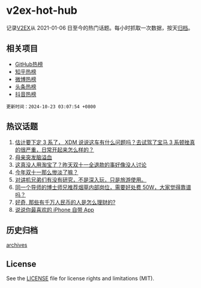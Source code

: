 # v2ex-hot-hub

 记录[V2EX](https://www.v2ex.com/)从 2021-01-06 日至今的热门话题。每小时抓取一次数据，按天[归档](archives)。
 
 ## 相关项目

- [GitHub热榜](https://github.com/snaildev/github-hot-hub)
- [知乎热榜](https://github.com/snaildev/zhihu-hot-hub)
- [微博热榜](https://github.com/snaildev/weibo-hot-hub)
- [头条热榜](https://github.com/snaildev/toutiao-hot-hub)
- [抖音热榜](https://github.com/snaildev/douyin-hot-hub)


 `更新时间：2024-10-23 03:07:54 +0800`

## 热议话题

1. [估计要下定 3 系了， XDM 说说这车有什么问题吗？去试驾了宝马 3 系顿挫真的很严重，日常开起来怎么样的？](https://www.v2ex.com/t/1082415)
1. [母亲突发脑溢血](https://www.v2ex.com/t/1082543)
1. [这真没人用淘宝了？昨天双十一全退款的事好像没人讨论](https://www.v2ex.com/t/1082388)
1. [今年双十一那么惨淡了嘛？](https://www.v2ex.com/t/1082464)
1. [对讲机兄弟们有没有研究，不是深入玩，只是旅游使用。](https://www.v2ex.com/t/1082394)
1. [同一个导师的博士师兄推荐烟草内部岗位，需要好处费 50W，大家觉得靠谱吗？](https://www.v2ex.com/t/1082552)
1. [好奇, 那些有千万人民币的人是怎么理财的?](https://www.v2ex.com/t/1082440)
1. [说说你最喜欢的 iPhone 自带 App](https://www.v2ex.com/t/1082547)

## 历史归档

[archives](archives)

## License

See the [LICENSE](LICENSE) file for license rights and limitations (MIT).
